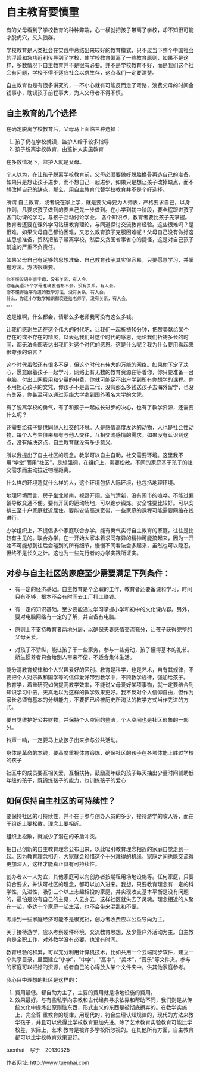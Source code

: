 # 自主教育要慎重


有的父母看到了学校教育的种种弊端，心一横就把孩子带离了学校，却不知很可能才脱虎穴，又入狼群。

学校教育是人类社会在实践中总结出来较好的教育模式，只不过当下整个中国社会的浮躁和急功近利传导到了学校，使学校教育偏离了一些教育原则，如果不是这样，多数情况下自主教育并不是很有必要。并不是学校教育不好，而是我们这个社会有问题，学校不得不适应社会以求生存，这点我们一定要清楚。

自主教育也是有很多讲究的，一不小心就有可能反而走了弯路，浪费父母的时间金钱事小，耽误孩子前程事大，为人父母者不得不慎。

## 自主教育的几个选择

在确定脱离学校教育后，父母马上面临三种选择：

1. 孩子仍在学校就读，监护人给予较多指导
2. 孩子脱离学校教育，由监护人实施教育

在多数情况下，监护人就是父母。

个人以为，在让孩子脱离学校教育前，父母必须要做好脱胎换骨再造自己的准备，如果只是想让孩子进步，而不想自己一起进步，如果只是想让孩子改掉缺点，而不想改掉自己的缺点，那么，用自主教育代替学校教育并不是个好选择。

所谓 自主教育，或者说在家上学，就是要父母要为人师表，严格要求自己，以身作则，凡要求孩子做到的要自己先一步做到。在小学到初中阶段，要全程跟进孩子各门功课的学习，与孩子互动讨论学业。 各个知识点，教育者要比孩子先掌握。教育者还要在课外学习钻研教育理论，与同道探讨交流教育经验。这些很难吗？是很难，如果父母自己都怕困难，又怎么教育孩子克服困难呢！父母自己没有做好这些思想准备，贸然把孩子带离学校，然后又贪图省事省心的捷径，这是对自己孩子前途的严重不负责任。

如果父母自己有足够的思想准备，自己教育孩子其实很容易，只要愿意学习，并掌握方法。方法很重要。

	你不懂汉语拼音字母，没有关系，有人会。
	你连英语26个字母准确发音都不会，没有关系，有人会。
	你不懂得循序渐进的教学方法，没有关系，有人会。
	什么，你连小学数学知识都交还给老师了，没有关系，有人会。
	。。。


这是谁啊，什么都会，请那么多老师我可没有这么多钱。

让我们感谢生活在这个伟大的时代吧，让我们一起祈祷10分钟，把赞美献给某个存在的或不存在的精灵，以表达我们对这个时代的感恩，无论我们祈祷多长的时间，都无法全部表达出我们对这个时代的感恩。这是什么呢？我为什么要用看起来很夸张的语言？

这个时代虽然还有很多不足，但这个时代有伟大的万能的网络。如果你下定了决心，愿意跟着孩子一起学习，网络上有无数的教育资源在等着你，你只要准备一台电脑，付出上网费用和少量的电费，你就可能足不出户学到所有你想学的课程。你不用担心孩子的文凭，你孩子不是富二代，没有那么多钱送孩子去海外留学，也没有关系，你甚至可以通过网络大学拿到国外著名大学的文凭。

有了脱离学校的勇气，有了和孩子一起成长进步的决心，也有了教学资源，还需要什么呢？

还需要给孩子提供同龄人社交的环境。人是感情高度发达的动物，人也是社会性动物，每个人与生俱来都有与他人交往，互相交流感情的需求。如果没有认识到这点，没有解决这点，自主教育就没有多少意义。

所以我提出了自主社区的观念。教学可以自主自助，社交需要环境。这里我不用“学堂”而用“社区”，是想强调，在组织上，需要松散。不同的家庭基于孩子的社交需求而主动拉近物理距离。

什么样的环境造就什么样的人，这个环境包括人际环境，也包括地理环境。

地理环境而言，房子坐北朝南，视野开阔。空气清新，没有闹市的喧哗。不能过偏僻导致交通不便。要有开阔的运动场地，可以跑步锻炼。安全性要比较好。可以安排三至十户家庭就近居住。要能安装高速宽带，一些家庭的课程可能需要网络在线进行。

办学组织上，不提倡多个家庭联合办学。能有勇气实行自主教育的家庭，往往是比较有主见的。联合办学，在一开始大家本着求同存异的精神可能搞起来，因为一开始不可能想到往后会碰到的所有细节，慢慢不同看法会多起来，虽然也可以隐忍，但终不是长久之计。这也为一些先行者的办学实践所证实。

## 对参与自主社区的家庭至少需要满足下列条件：

- 有一定的经济基础。自主教育是个全职的工作，教育者还要备课和学习，时间只有不够，根本不会有时间去工厂打工赚钱。

- 有一定的知识基础。至少要能通过学习掌握小学和初中的文化课内容。另外，要对电脑网络有一定的了解，并自备有电脑。

- 原则上不支持教育者两地分居，以确保夫妻感情交流充分，让孩子获得完整的父母关爱。

- 对孩子不骄纵，能让孩子干一些家务，参与一些劳动，孩子懂得基本的礼节。娇生惯养者只会给别人带来不便，不适合集体生活。


能分清教育规律和个人兴趣爱好的区别。教育是科学，也是艺术，自有其规律，不要把个人对宗教和国学等的信仰爱好带到教学中，不顾教学规律，强加给孩子。
教育学，着重研究如何提高教学效率，不能说父母爱好某项事物，就一定要结合到知识学习中去，天真地以为这样的教学效果更好。我不反对个人信仰自由，但作为家长必须有基本的分辨能力，不要把已经被历史所淘汰的教学方式当作先进的方式。


要自觉维护好公共财物，并保持个人空间的整洁，个人空间也是社区形象的一部分。

铃声一响，一定要马上放孩子出来参与公共活动。

身体是革命的本钱，要高度重视体育锻炼，确保社区的孩子在各项体能上胜过学校的孩子

社区中的成员要互相关爱，互相扶持，鼓励高年级的孩子每天抽出少量时间辅助低年级的孩子，既锻炼孩子的能力，也训练孩子的爱心


## 如何保持自主社区的可持续性？


要保持社区的可持续性，并不在于参与创办人员的多少，接待游学的收入等，而在于组织上要松散，理念上要相近。

组织上松散，就减少了潜在的矛盾冲突。

把自己创新的自主教育理念公布出来，以此吸引教育理念相近的家庭自觉走到一起。因为教育理念相近，大家就会珍惜这个十分难得的机缘，家庭之间也能交流得更加深入，这样才能真正具有可持续性。

创办者以一人为宜，其他家庭可以向创办者按期租用场地设施等。任何家庭，只要符合要求，并认可社区的理念，都可以加入进来。我想，只要教育理念有一定的科学性，先进性，吸引三个以上志趣相投的家庭，并实现收支基本平衡是没有问题的，最怕是没有自己的主见，人云亦云，这样社区就失去了灵魂。理念相近的人聚在一起，多达十个家庭一起生活，也不会带来混乱和不便。

考虑到一些家庭经济可能不是很宽裕，创办者收费应以公益导向为主。

关于接待游学，应以考察硬件环境，交流教育思想，及少量户外活动为主。自主教育是全职工作，对外教学没有必要，也没有时间。

教育经验的积累，可以充分利用计算机技术，比如共用一个云端同步软件，建立一个共享目录，里面建立“小学”，“中学”，“高中”，“美术”，“音乐”等文件夹。参与的家庭可以把好的资源，或者自己的心得放入某个文件夹中，供其他家庭参考。

 我心目中理想的社区是这样的：

1. 费用最低。都自助为主了，主要的费用就是场地设施的费用。
2. 效果最好。与有些私学向宗教和古代经典寻求依靠和帮助不同，我们则是从传统文化中提炼出原则性东西，形式主义的东西是被彻底摒弃的。在教学实施上，完全尊 重教育的规律，用现代的，符合生理认知规律的，现代的方法来教学孩子，并且可以做得比学校教育更加先进。除了艺术教育实验教育可能比学校差，实际上，艺术 教育是被许多学校所忽视的。在其他所有方面，自主教育都可以比学校教育效果更好。


tuenhai　写于　20130325


作者网址:   http://www.tuenhai.com